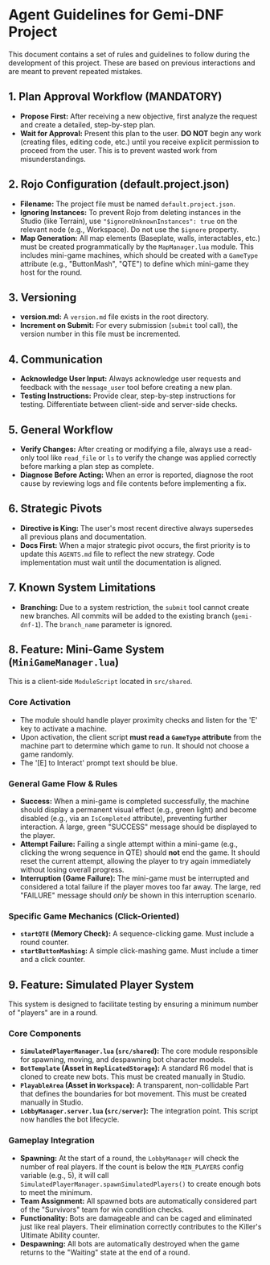 # Agent Guidelines for Gemi-DNF Project

This document contains a set of rules and guidelines to follow during the development of this project. These are based on previous interactions and are meant to prevent repeated mistakes.

## 1. Plan Approval Workflow (MANDATORY)
- **Propose First:** After receiving a new objective, first analyze the request and create a detailed, step-by-step plan.
- **Wait for Approval:** Present this plan to the user. **DO NOT** begin any work (creating files, editing code, etc.) until you receive explicit permission to proceed from the user. This is to prevent wasted work from misunderstandings.

## 2. Rojo Configuration (default.project.json)
- **Filename:** The project file must be named `default.project.json`.
- **Ignoring Instances:** To prevent Rojo from deleting instances in the Studio (like Terrain), use `"$ignoreUnknownInstances": true` on the relevant node (e.g., Workspace). Do not use the `$ignore` property.
- **Map Generation:** All map elements (Baseplate, walls, interactables, etc.) must be created programmatically by the `MapManager.lua` module. This includes mini-game machines, which should be created with a `GameType` attribute (e.g., "ButtonMash", "QTE") to define which mini-game they host for the round.

## 3. Versioning
- **version.md:** A `version.md` file exists in the root directory.
- **Increment on Submit:** For every submission (`submit` tool call), the version number in this file must be incremented.

## 4. Communication
- **Acknowledge User Input:** Always acknowledge user requests and feedback with the `message_user` tool before creating a new plan.
- **Testing Instructions:** Provide clear, step-by-step instructions for testing. Differentiate between client-side and server-side checks.

## 5. General Workflow
- **Verify Changes:** After creating or modifying a file, always use a read-only tool like `read_file` or `ls` to verify the change was applied correctly before marking a plan step as complete.
- **Diagnose Before Acting:** When an error is reported, diagnose the root cause by reviewing logs and file contents before implementing a fix.

## 6. Strategic Pivots
- **Directive is King:** The user's most recent directive always supersedes all previous plans and documentation.
- **Docs First:** When a major strategic pivot occurs, the first priority is to update this `AGENTS.md` file to reflect the new strategy. Code implementation must wait until the documentation is aligned.

## 7. Known System Limitations
- **Branching:** Due to a system restriction, the `submit` tool cannot create new branches. All commits will be added to the existing branch (`gemi-dnf-1`). The `branch_name` parameter is ignored.

## 8. Feature: Mini-Game System (`MiniGameManager.lua`)
This is a client-side `ModuleScript` located in `src/shared`.

### Core Activation
- The module should handle player proximity checks and listen for the 'E' key to activate a machine.
- Upon activation, the client script **must read a `GameType` attribute** from the machine part to determine which game to run. It should not choose a game randomly.
- The '[E] to Interact' prompt text should be blue.

### General Game Flow & Rules
- **Success:** When a mini-game is completed successfully, the machine should display a permanent visual effect (e.g., green light) and become disabled (e.g., via an `IsCompleted` attribute), preventing further interaction. A large, green "SUCCESS" message should be displayed to the player.
- **Attempt Failure:** Failing a single attempt within a mini-game (e.g., clicking the wrong sequence in QTE) should **not** end the game. It should reset the current attempt, allowing the player to try again immediately without losing overall progress.
- **Interruption (Game Failure):** The mini-game must be interrupted and considered a total failure if the player moves too far away. The large, red "FAILURE" message should *only* be shown in this interruption scenario.

### Specific Game Mechanics (Click-Oriented)
- **`startQTE` (Memory Check):** A sequence-clicking game. Must include a round counter.
- **`startButtonMashing`:** A simple click-mashing game. Must include a timer and a click counter.

## 9. Feature: Simulated Player System
This system is designed to facilitate testing by ensuring a minimum number of "players" are in a round.

### Core Components
- **`SimulatedPlayerManager.lua` (`src/shared`):** The core module responsible for spawning, moving, and despawning bot character models.
- **`BotTemplate` (Asset in `ReplicatedStorage`):** A standard R6 model that is cloned to create new bots. This must be created manually in Studio.
- **`PlayableArea` (Asset in `Workspace`):** A transparent, non-collidable Part that defines the boundaries for bot movement. This must be created manually in Studio.
- **`LobbyManager.server.lua` (`src/server`):** The integration point. This script now handles the bot lifecycle.

### Gameplay Integration
- **Spawning:** At the start of a round, the `LobbyManager` will check the number of real players. If the count is below the `MIN_PLAYERS` config variable (e.g., 5), it will call `SimulatedPlayerManager.spawnSimulatedPlayers()` to create enough bots to meet the minimum.
- **Team Assignment:** All spawned bots are automatically considered part of the "Survivors" team for win condition checks.
- **Functionality:** Bots are damageable and can be caged and eliminated just like real players. Their elimination correctly contributes to the Killer's Ultimate Ability counter.
- **Despawning:** All bots are automatically destroyed when the game returns to the "Waiting" state at the end of a round.
